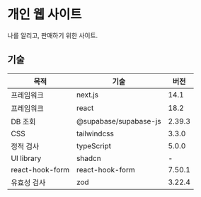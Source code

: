 # 개인 웹 사이트

나를 알리고, 판매하기 위한 사이트.

## 기술



| 목적            | 기술                  | 버전   |
| --------------- | --------------------- | ------ |
| 프레임워크      | next.js               | 14.1   |
| 프레임워크      | react                 | 18.2   |
| DB 조회         | @supabase/supabase-js | 2.39.3 |
| CSS             | tailwindcss           | 3.3.0  |
| 정적 검사       | typeScript            | 5.0.0  |
| UI library      | shadcn                | -      |
| react-hook-form | react-hook-form       | 7.50.1 |
| 유효성 검사     | zod                   | 3.22.4 |
